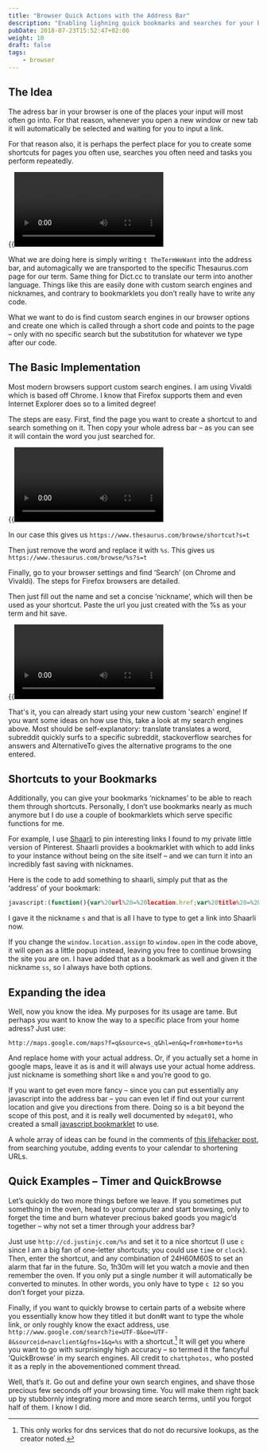 ```yaml
---
title: "Browser Quick Actions with the Address Bar"
description: "Enabling lighning quick bookmarks and searches for your browser"
pubDate: 2018-07-23T15:52:47+02:00
weight: 10
draft: false
tags:
    - browser
---
```


## The Idea

The adress bar in your browser is one of the places your input will most often
go into. For that reason, whenever you open a new window or new tab it will
automatically be selected and waiting for you to input a link.

For that reason also, it is perhaps the perfect place for you to create some
shortcuts for pages you often use, searches you often need and tasks you perform
repeatedly.

{{<video webm="/2018-07-23-browser-quick-searches/thesaurus-dict.webm" >}}

What we are doing here is simply writing `t TheTermWeWant` into the address bar,
and automagically we are transported to the specific Thesaurus.com page for our
term. Same thing for Dict.cc to translate our term into another language. Things
like this are easily done with custom search engines and nicknames, and contrary
to bookmarklets you don’t really have to write any code.

What we want to do is find custom search engines in our browser options and
create one which is called through a short code and points to the page – only
with no specific search but the substitution for whatever we type after our
code.

## The Basic Implementation

Most modern browsers support custom search engines. I am using Vivaldi which is
based off Chrome. I know that Firefox supports them and even Internet Explorer
does so to a limited degree!

The steps are easy. First, find the page you want to create a shortcut to and
search something on it. Then copy your whole adress bar – as you can see it will
contain the word you just searched for.

{{<video webm="/2018-07-23-browser-quick-searches/thesaurus-copy-term.webm" >}}

In our case this gives us `https://www.thesaurus.com/browse/shortcut?s=t`

Then just remove the word and replace it with `%s`. This gives us
`https://www.thesaurus.com/browse/%s?s=t`

Finally, go to your browser settings and find ‘Search’ (on Chrome and Vivaldi).
The steps for Firefox browsers are detailed.

Then just fill out the name and set a concise ‘nickname’, which will then be
used as your shortcut. Paste the url you just created with the %s as your term
and hit save.

{{<video webm="/2018-07-23-browser-quick-searches/thesaurus-set-options.webm" >}}

That's it, you can already start using your new custom 'search' engine! If you
want some ideas on how use this, take a look at my search engines above. Most
should be self-explanatory: translate translates a word, subreddit quickly surfs
to a specific subreddit, stackoverflow searches for answers and AlternativeTo
gives the alternative programs to the one entered.

## Shortcuts to your Bookmarks

Additionally, you can give your bookmarks ‘nicknames’ to be able to reach them
through shortcuts. Personally, I don’t use bookmarks nearly as much anymore but
I do use a couple of bookmarklets which serve specific functions for me.

For example, I use [Shaarli](https://github.com/shaarli/Shaarli) to pin
interesting links I found to my private little version of Pinterest. Shaarli
provides a bookmarklet with which to add links to your instance without being on
the site itself – and we can turn it into an incredibly fast saving with
nicknames.

Here is the code to add something to shaarli, simply put that as the ‘address’
of your bookmark:

```javascript
javascript:(function(){var%20url%20=%20location.href;var%20title%20=%20document.title%20||%20url;var%20desc=document.getSelection().toString();if(desc.length>4000){desc=desc.substr(0,4000)+'...';alert('The%20selected%20text%20is%20too%20long,%20it%20will%20be%20truncated.');}window.open('https://THELINK.TOYOURSHAAR.LI/?post='%20+%20encodeURIComponent(url)+'&title='%20+%20encodeURIComponent(title)+'&description='%20+%20encodeURIComponent(desc)+'&source=bookmarklet','_blank','menubar=no,height=800,width=600,toolbar=no,scrollbars=yes,status=no,dialog=1');})();
```

I gave it the nickname `s` and that is all I have to type to get a link into
Shaarli now.

If you change the `window.location.assign` to `window.open` in the code above,
it will open as a little popup instead, leaving you free to continue browsing
the site you are on. I have added that as a bookmark as well and given it the
nickname `ss`, so I always have both options.

## Expanding the idea

Well, now you know the idea. My purposes for its usage are tame. But perhaps you
want to know the way to a specific place from your home adress? Just use:

`http://maps.google.com/maps?f=q&source=s_q&hl=en&q=from+home+to+%s`

And replace home with your actual address. Or, if you actually set a home in
google maps, leave it as is and it will always use your actual home address.
just nickname is something short like `m` and you’re good to go.

If you want to get even more fancy – since you can put essentially any
javascript into the address bar – you can even let if find out your current
location and give you directions from there. Doing so is a bit beyond the scope
of this post, and it is really well documented by `mdegat01`, who created a
small
[javascript bookmarklet](https://web.archive.org/web/20130108072145/http://jsfiddle.net/mdegat01/WSLak/)
to use.

A whole array of ideas can be found in the comments of
[this lifehacker post](https://lifehacker.com/5971527/what-are-your-favorite-custom-web-searches),
from searching youtube, adding events to your calendar to shortening URLs.

## Quick Examples – Timer and QuickBrowse

Let’s quickly do two more things before we leave. If you sometimes put something
in the oven, head to your computer and start browsing, only to forget the time
and burn whatever precious baked goods you magic’d together – why not set a
timer through your address bar?

Just use `http://cd.justinjc.com/%s` and set it to a nice shortcut (I use `c`
since I am a big fan of one-letter shortcuts; you could use `time` or `clock`).
Then, enter the shortcut, and any combination of 24H60M60S to set an alarm that
far in the future. So, 1h30m will let you watch a movie and then remember the
oven. If you only put a single number it will automatically be converted to
minutes. In other words, you only have to type `c 12` so you don’t forget your
pizza.

Finally, if you want to quickly browse to certain parts of a website where you
essentially know how they titled it but don#t want to type the whole link, or
only roughly know the exact address, use
`http://www.google.com/search?ie=UTF-8&oe=UTF-8&sourceid=navclient&gfns=1&q=%s`
with a shortcut.[^1] It will get you where you want to go with surprisingly high
accuracy – so termed it the fancyful ‘QuickBrowse’ in my search engines. All
credit to `chattphotos,` who posted it as a reply in the abovementioned comment
thread.

Well, that’s it. Go out and define your own search engines, and shave those
precious few seconds off your browsing time. You will make them right back up by
stubbornly integrating more and more search terms, until you forgot half of
them. I know I did.

[^1]: This only works for dns services that do not do recursive lookups, as the creator noted.

